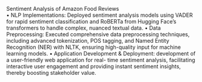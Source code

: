 Sentiment Analysis of Amazon Food Reviews 						           
•	NLP Implementations: Deployed sentiment analysis models using VADER for rapid sentiment classification and RoBERTa from Hugging Face’s transformers to handle complex, nuanced textual data. 
•	Data Preprocessing: Executed comprehensive data preprocessing techniques, including advanced tokenization, POS tagging, and Named Entity Recognition (NER) with NLTK, ensuring high-quality input for machine learning models. 
•	Application Development & Deployment: development of a user-friendly web application for real- time sentiment analysis, facilitating interactive user engagement and providing instant sentiment insights, thereby boosting stakeholder value. 
